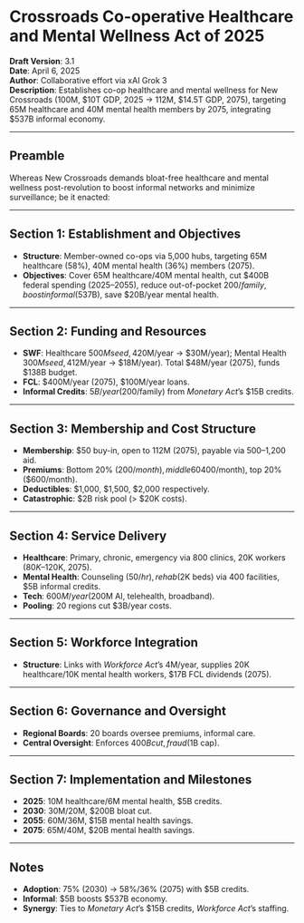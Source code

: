 # Crossroads Co-operative Healthcare and Mental Wellness Act of 2025
**Draft Version**: 3.1  
**Date**: April 6, 2025  
**Author**: Collaborative effort via xAI Grok 3  
**Description**: Establishes co-op healthcare and mental wellness for New Crossroads (100M, $10T GDP, 2025 → 112M, $14.5T GDP, 2075), targeting 65M healthcare and 40M mental health members by 2075, integrating $537B informal economy.

---

## Preamble
Whereas New Crossroads demands bloat-free healthcare and mental wellness post-revolution to boost informal networks and minimize surveillance; be it enacted:

---

## Section 1: Establishment and Objectives
- **Structure**: Member-owned co-ops via 5,000 hubs, targeting 65M healthcare (58%), 40M mental health (36%) members (2075).
- **Objectives**: Cover 65M healthcare/40M mental health, cut $400B federal spending (2025–2055), reduce out-of-pocket $200/family, boost informal ($537B), save $20B/year mental health.

---

## Section 2: Funding and Resources
- **SWF**: Healthcare $500M seed, 4% yield ($20M/year → $30M/year); Mental Health $300M seed, 4% yield ($12M/year → $18M/year). Total $48M/year (2075), funds $138B budget.
- **FCL**: $400M/year (2075), $100M/year loans.
- **Informal Credits**: $5B/year ($200/family) from *Monetary Act*’s $15B credits.

---

## Section 3: Membership and Cost Structure
- **Membership**: $50 buy-in, open to 112M (2075), payable via $500–$1,200 aid.
- **Premiums**: Bottom 20% ($200/month), middle 60% ($400/month), top 20% ($600/month).
- **Deductibles**: $1,000, $1,500, $2,000 respectively.
- **Catastrophic**: $2B risk pool (> $20K costs).

---

## Section 4: Service Delivery
- **Healthcare**: Primary, chronic, emergency via 800 clinics, 20K workers ($80K–$120K, 2075).
- **Mental Health**: Counseling ($50/hr), rehab ($2K beds) via 400 facilities, $5B informal credits.
- **Tech**: $600M/year ($200M AI, telehealth, broadband).
- **Pooling**: 20 regions cut $3B/year costs.

---

## Section 5: Workforce Integration
- **Structure**: Links with *Workforce Act*’s 4M/year, supplies 20K healthcare/10K mental health workers, $17B FCL dividends (2075).

---

## Section 6: Governance and Oversight
- **Regional Boards**: 20 boards oversee premiums, informal care.
- **Central Oversight**: Enforces $400B cut, fraud ($1B cap).

---

## Section 7: Implementation and Milestones
- **2025**: 10M healthcare/6M mental health, $5B credits.
- **2030**: 30M/20M, $200B bloat cut.
- **2055**: 60M/36M, $15B mental health savings.
- **2075**: 65M/40M, $20B mental health savings.

---

## Notes
- **Adoption**: 75% (2030) → 58%/36% (2075) with $5B credits.
- **Informal**: $5B boosts $537B economy.
- **Synergy**: Ties to *Monetary Act*’s $15B credits, *Workforce Act*’s staffing.

